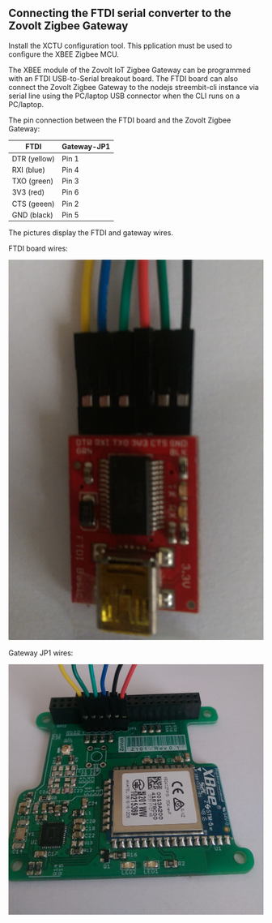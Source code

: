 ﻿## Connecting the FTDI serial converter to the Zovolt Zigbee Gateway

Install the XCTU configuration tool. This pplication must be used to configure the XBEE Zigbee MCU.

The XBEE module of the Zovolt IoT Zigbee Gateway can be programmed with an FTDI USB-to-Serial breakout board. The FTDI board can also connect the Zovolt Zigbee Gateway to the nodejs streembit-cli instance via serial line using the PC/laptop USB connector when the CLI runs on a PC/laptop.

The pin connection between the FTDI board and the Zovolt Zigbee Gateway:

| FTDI			| Gateway-JP1	|
|---------------|---------------|
| DTR (yellow)	| Pin 1 		|
| RXI (blue)	| Pin 4 		|
| TXO (green)	| Pin 3 		|
| 3V3 (red)		| Pin 6 		|
| CTS (geeen)	| Pin 2			|
| GND (black)	| Pin 5			|


The pictures display the FTDI and gateway wires. 

FTDI board wires:

![FTDI wires](ftdi_to_gateway_pins.png?raw=true "FTDI wires")

Gateway JP1 wires:

![Gateway JP1](gateway_to_ftdi_pins.png?raw=true "Gateway JP1")


